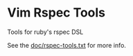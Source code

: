 # Vim Rspec Tools

Tools for ruby's rspec DSL

See the [doc/rspec-tools.txt](doc/rspec-tools.txt) for more info.
